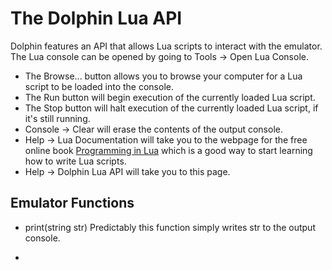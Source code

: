 # The Dolphin Lua API

Dolphin features an API that allows Lua scripts to interact with the emulator.
The Lua console can be opened by going to Tools -> Open Lua Console.
* The Browse... button allows you to browse your computer for a Lua script to be loaded into the console.
* The Run button will begin execution of the currently loaded Lua script.
* The Stop button will halt execution of the currently loaded Lua script, if it's still running.
* Console -> Clear will erase the contents of the output console.
* Help -> Lua Documentation will take you to the webpage for the free online book [Programming in Lua](https://www.lua.org/pil/contents.html)
which is a good way to start learning how to write Lua scripts.
* Help -> Dolphin Lua API will take you to this page.

## Emulator Functions

* print(string str)
    Predictably this function simply writes str to the output console.

* 
